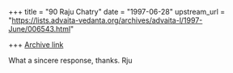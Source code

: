 +++
title = "90 Raju Chatry"
date = "1997-06-28"
upstream_url = "https://lists.advaita-vedanta.org/archives/advaita-l/1997-June/006543.html"

+++
[Archive link](https://lists.advaita-vedanta.org/archives/advaita-l/1997-June/006543.html)

What a sincere response, thanks. Rju


